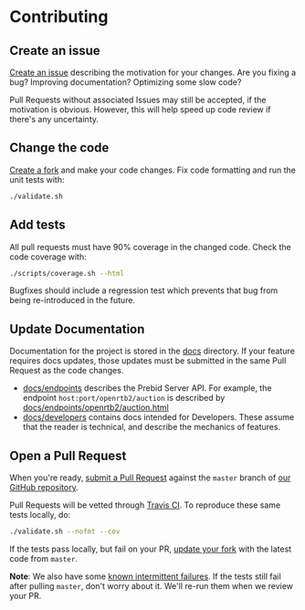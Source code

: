 # Contributing

## Create an issue

[Create an issue](https://github.com/prebid/prebid-server/issues/new) describing the motivation for your changes.
Are you fixing a bug? Improving documentation? Optimizing some slow code?

Pull Requests without associated Issues may still be accepted, if the motivation is obvious.
However, this will help speed up code review if there's any uncertainty.

## Change the code

[Create a fork](https://help.github.com/articles/working-with-forks/) and make your code changes.
Fix code formatting and run the unit tests with:

```bash
./validate.sh
```

## Add tests

All pull requests must have 90% coverage in the changed code. Check the code coverage with:

```bash
./scripts/coverage.sh --html
```

Bugfixes should include a regression test which prevents that bug from being re-introduced in the future.

## Update Documentation

Documentation for the project is stored in the [docs](..) directory. If your feature requires docs updates,
those updates must be submitted in the same Pull Request as the code changes.

- [docs/endpoints](../endpoints) describes the Prebid Server API. For example, the endpoint `host:port/openrtb2/auction` is described by [docs/endpoints/openrtb2/auction.html](../endpoints/openrtb2/auction.html)
- [docs/developers](../developers) contains docs intended for Developers. These assume that the reader is technical, and describe the mechanics of features.

## Open a Pull Request

When you're ready, [submit a Pull Request](https://help.github.com/articles/creating-a-pull-request/)
against the `master` branch of [our GitHub repository](https://github.com/prebid/prebid-server/compare).

Pull Requests will be vetted through [Travis CI](https://travis-ci.com/).
To reproduce these same tests locally, do:

```bash
./validate.sh --nofmt --cov
```

If the tests pass locally, but fail on your PR, [update your fork](https://help.github.com/articles/syncing-a-fork/) with the latest code from `master`.

**Note**: We also have some [known intermittent failures](https://github.com/prebid/prebid-server/issues/103).
          If the tests still fail after pulling `master`, don't worry about it. We'll re-run them when we review your PR.
